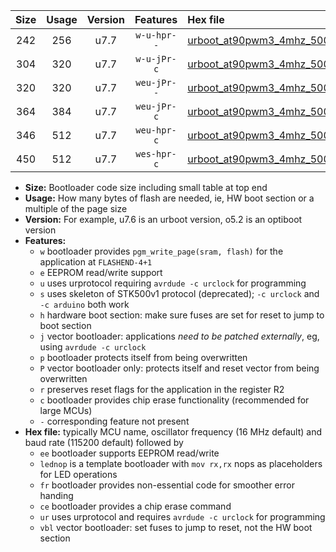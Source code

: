 |Size|Usage|Version|Features|Hex file|
|:-:|:-:|:-:|:-:|:--|
|242|256|u7.7|`w-u-hpr--`|[urboot_at90pwm3_4mhz_500000bps_lednop_ur.hex](https://raw.githubusercontent.com/stefanrueger/urboot.hex/main/mcus/at90pwm3/fcpu_4mhz/500000_bps/urboot_at90pwm3_4mhz_500000bps_lednop_ur.hex)|
|304|320|u7.7|`w-u-jPr-c`|[urboot_at90pwm3_4mhz_500000bps_lednop_fr_ce_ur_vbl.hex](https://raw.githubusercontent.com/stefanrueger/urboot.hex/main/mcus/at90pwm3/fcpu_4mhz/500000_bps/urboot_at90pwm3_4mhz_500000bps_lednop_fr_ce_ur_vbl.hex)|
|320|320|u7.7|`weu-jPr--`|[urboot_at90pwm3_4mhz_500000bps_ee_lednop_ur_vbl.hex](https://raw.githubusercontent.com/stefanrueger/urboot.hex/main/mcus/at90pwm3/fcpu_4mhz/500000_bps/urboot_at90pwm3_4mhz_500000bps_ee_lednop_ur_vbl.hex)|
|364|384|u7.7|`weu-jPr-c`|[urboot_at90pwm3_4mhz_500000bps_ee_lednop_fr_ce_ur_vbl.hex](https://raw.githubusercontent.com/stefanrueger/urboot.hex/main/mcus/at90pwm3/fcpu_4mhz/500000_bps/urboot_at90pwm3_4mhz_500000bps_ee_lednop_fr_ce_ur_vbl.hex)|
|346|512|u7.7|`weu-hpr-c`|[urboot_at90pwm3_4mhz_500000bps_ee_lednop_fr_ce_ur.hex](https://raw.githubusercontent.com/stefanrueger/urboot.hex/main/mcus/at90pwm3/fcpu_4mhz/500000_bps/urboot_at90pwm3_4mhz_500000bps_ee_lednop_fr_ce_ur.hex)|
|450|512|u7.7|`wes-hpr-c`|[urboot_at90pwm3_4mhz_500000bps_ee_lednop_fr_ce.hex](https://raw.githubusercontent.com/stefanrueger/urboot.hex/main/mcus/at90pwm3/fcpu_4mhz/500000_bps/urboot_at90pwm3_4mhz_500000bps_ee_lednop_fr_ce.hex)|

- **Size:** Bootloader code size including small table at top end
- **Usage:** How many bytes of flash are needed, ie, HW boot section or a multiple of the page size
- **Version:** For example, u7.6 is an urboot version, o5.2 is an optiboot version
- **Features:**
  + `w` bootloader provides `pgm_write_page(sram, flash)` for the application at `FLASHEND-4+1`
  + `e` EEPROM read/write support
  + `u` uses urprotocol requiring `avrdude -c urclock` for programming
  + `s` uses skeleton of STK500v1 protocol (deprecated); `-c urclock` and `-c arduino` both work
  + `h` hardware boot section: make sure fuses are set for reset to jump to boot section
  + `j` vector bootloader: applications *need to be patched externally*, eg, using `avrdude -c urclock`
  + `p` bootloader protects itself from being overwritten
  + `P` vector bootloader only: protects itself and reset vector from being overwritten
  + `r` preserves reset flags for the application in the register R2
  + `c` bootloader provides chip erase functionality (recommended for large MCUs)
  + `-` corresponding feature not present
- **Hex file:** typically MCU name, oscillator frequency (16 MHz default) and baud rate (115200 default) followed by
  + `ee` bootloader supports EEPROM read/write
  + `lednop` is a template bootloader with `mov rx,rx` nops as placeholders for LED operations
  + `fr` bootloader provides non-essential code for smoother error handing
  + `ce` bootloader provides a chip erase command
  + `ur` uses urprotocol and requires `avrdude -c urclock` for programming
  + `vbl` vector bootloader: set fuses to jump to reset, not the HW boot section
